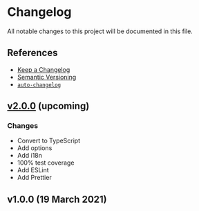 # Changelog

All notable changes to this project will be documented in this file.

## References

- [Keep a Changelog](https://keepachangelog.com/en/1.0.0/)
- [Semantic Versioning](https://semver.org/spec/v2.0.0.html)
- [`auto-changelog`](https://github.com/CookPete/auto-changelog)

## [v2.0.0](https://github.com/Zehntor/time-formatter/compare) (upcoming)

### Changes
- Convert to TypeScript
- Add options
- Add i18n
- 100% test coverage
- Add ESLint
- Add Prettier

## v1.0.0 (19 March 2021)
